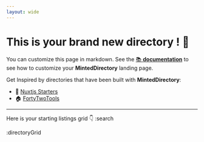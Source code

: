 ```yaml
---
layout: wide
---
```


# This is your brand new directory ! 👋

You can customize this page in markdown. See the [📚 **documentation**](https://minteddirectory.com/docs) to see how to customize your **MintedDirectory** landing page.

Get Inspired by directories that have been built with **MintedDirectory**:
+ 📗 [Nuxtjs Starters](https://nuxtstarters.com)
+ 🏠 [FortyTwoTools](https://fortytwotools.com)

---

Here is your starting listings grid 👇
:search

:directoryGrid